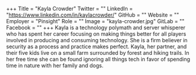+++
Title = "Kayla Crowder"
Twitter = ""
LinkedIn = "https://www.linkedin.com/in/kaylacrowder/"
GitHub = ""
Website = ""
Employer = "Pinsight"
Role = ""
Image = "kayla-crowder.jpg"
GitLab = ""
Facebook = ""
+++
Kayla is a technology polymath and server whisperer who has spent her career focusing on making things better for all players involved in producing and consuming technology. She is a firm believer in security as a process and practice makes perfect. Kayla, her partner, and their five kids live on a small farm surrounded by forest and hiking trails. In her free time she can be found ignoring all things tech in favor of spending time in nature with her family and dogs.